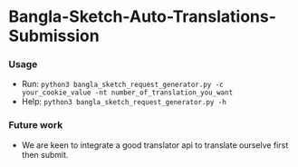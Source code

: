 # Bangla-Sketch-Auto-Translations-Submission

### Usage
* Run:  ``` python3 bangla_sketch_request_generator.py -c your_cookie_value -nt number_of_translation_you_want ```
* Help: ``` python3 bangla_sketch_request_generator.py -h ```

### Future work
* We are keen to integrate a good translator api to translate ourselve first then submit.
